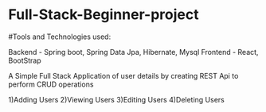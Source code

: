 # Full-Stack-Beginner-project

#Tools and Technologies used:

Backend - Spring boot, Spring Data Jpa, Hibernate, Mysql
Frontend - React, BootStrap

A Simple Full Stack Application of user details by creating REST Api to perform CRUD operations

1)Adding Users
2)Viewing Users
3)Editing Users
4)Deleting Users



